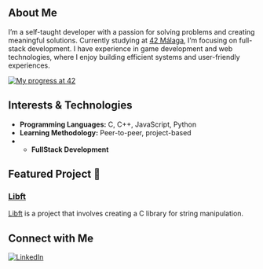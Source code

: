 ## About Me
I’m a self-taught developer with a passion for solving problems and creating meaningful solutions. Currently studying at [42 Málaga](https://www.42malaga.com/), I’m focusing on full-stack development. I have experience in game development and web technologies, where I enjoy building efficient systems and user-friendly experiences.

<a href="https://badge.mediaplus.ma/kettlebells/pbenitez?1337Badge=off&UM6P=off">
  <img src="https://badge.mediaplus.ma/kettlebells/pbenitez?1337Badge=off&UM6P=off" alt="My progress at 42">
</a>

## Interests & Technologies
- **Programming Languages:** C, C++, JavaScript, Python
- **Learning Methodology:** Peer-to-peer, project-based
- - **FullStack Development**

## Featured Project 🌟
### [Libft](https://github.com/pedrobenitezx/Libft)
[Libft](https://github.com/pedrobenitezx/Libft) is a project that involves creating a C library for string manipulation.

## Connect with Me
<a href="https://www.linkedin.com/in/pedrobenitezlopez">
  <img src="https://img.shields.io/badge/LinkedIn-0077B5?style=for-the-badge&logo=linkedin&logoColor=white" alt="LinkedIn">
</a>
